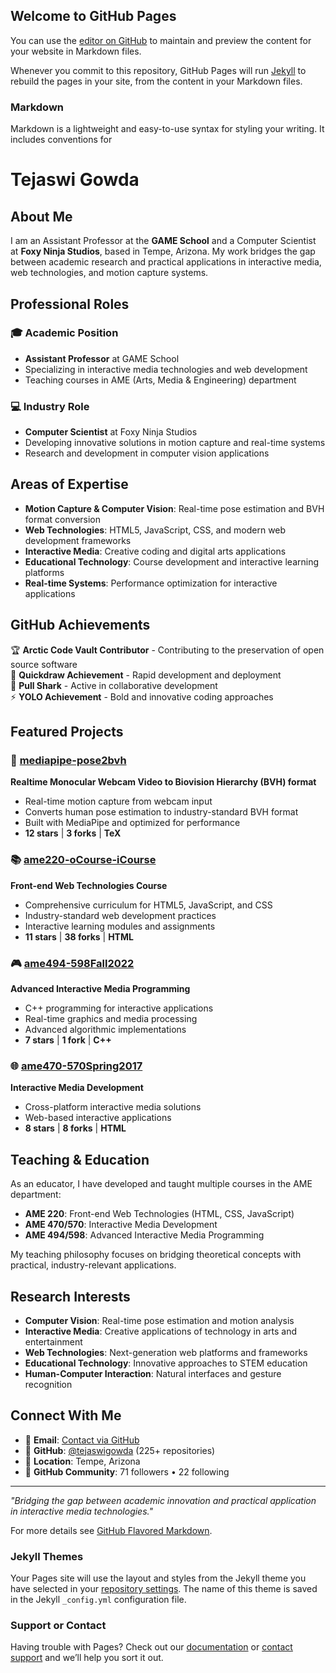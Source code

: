 ## Welcome to GitHub Pages

You can use the [editor on GitHub](https://github.com/tejaswigowda/ame220Spring2021/edit/gh-pages/index.md) to maintain and preview the content for your website in Markdown files.

Whenever you commit to this repository, GitHub Pages will run [Jekyll](https://jekyllrb.com/) to rebuild the pages in your site, from the content in your Markdown files.

### Markdown

Markdown is a lightweight and easy-to-use syntax for styling your writing. It includes conventions for

# Tejaswi Gowda

## About Me

I am an Assistant Professor at the **GAME School** and a Computer Scientist at **Foxy Ninja Studios**, based in Tempe, Arizona. My work bridges the gap between academic research and practical applications in interactive media, web technologies, and motion capture systems.

## Professional Roles

### 🎓 Academic Position
- **Assistant Professor** at GAME School
- Specializing in interactive media technologies and web development
- Teaching courses in AME (Arts, Media & Engineering) department

### 💻 Industry Role
- **Computer Scientist** at Foxy Ninja Studios
- Developing innovative solutions in motion capture and real-time systems
- Research and development in computer vision applications

## Areas of Expertise

- **Motion Capture & Computer Vision**: Real-time pose estimation and BVH format conversion
- **Web Technologies**: HTML5, JavaScript, CSS, and modern web development frameworks
- **Interactive Media**: Creative coding and digital arts applications
- **Educational Technology**: Course development and interactive learning platforms
- **Real-time Systems**: Performance optimization for interactive applications

## GitHub Achievements

🏆 **Arctic Code Vault Contributor** - Contributing to the preservation of open source software  
🎯 **Quickdraw Achievement** - Rapid development and deployment  
🦈 **Pull Shark** - Active in collaborative development  
⚡ **YOLO Achievement** - Bold and innovative coding approaches

## Featured Projects

### 🎯 [mediapipe-pose2bvh](https://github.com/tejaswigowda/mediapipe-pose2bvh)
**Realtime Monocular Webcam Video to Biovision Hierarchy (BVH) format**
- Real-time motion capture from webcam input
- Converts human pose estimation to industry-standard BVH format
- Built with MediaPipe and optimized for performance
- **12 stars** | **3 forks** | **TeX**

### 📚 [ame220-oCourse-iCourse](https://github.com/tejaswigowda/ame220-oCourse-iCourse)
**Front-end Web Technologies Course**
- Comprehensive curriculum for HTML5, JavaScript, and CSS
- Industry-standard web development practices
- Interactive learning modules and assignments
- **11 stars** | **38 forks** | **HTML**

### 🎮 [ame494-598Fall2022](https://github.com/tejaswigowda/ame494-598Fall2022)
**Advanced Interactive Media Programming**
- C++ programming for interactive applications
- Real-time graphics and media processing
- Advanced algorithmic implementations
- **7 stars** | **1 fork** | **C++**

### 🌐 [ame470-570Spring2017](https://github.com/tejaswigowda/ame470-570Spring2017)
**Interactive Media Development**
- Cross-platform interactive media solutions
- Web-based interactive applications
- **8 stars** | **8 forks** | **HTML**

## Teaching & Education

As an educator, I have developed and taught multiple courses in the AME department:

- **AME 220**: Front-end Web Technologies (HTML, CSS, JavaScript)
- **AME 470/570**: Interactive Media Development
- **AME 494/598**: Advanced Interactive Media Programming

My teaching philosophy focuses on bridging theoretical concepts with practical, industry-relevant applications.

## Research Interests

- **Computer Vision**: Real-time pose estimation and motion analysis
- **Interactive Media**: Creative applications of technology in arts and entertainment
- **Web Technologies**: Next-generation web platforms and frameworks
- **Educational Technology**: Innovative approaches to STEM education
- **Human-Computer Interaction**: Natural interfaces and gesture recognition

## Connect With Me

- 📧 **Email**: [Contact via GitHub](https://github.com/tejaswigowda)
- 🐙 **GitHub**: [@tejaswigowda](https://github.com/tejaswigowda) (225+ repositories)
- 📍 **Location**: Tempe, Arizona
- 👥 **GitHub Community**: 71 followers • 22 following

---

*"Bridging the gap between academic innovation and practical application in interactive media technologies."*

For more details see [GitHub Flavored Markdown](https://guides.github.com/features/mastering-markdown/).

### Jekyll Themes

Your Pages site will use the layout and styles from the Jekyll theme you have selected in your [repository settings](https://github.com/tejaswigowda/ame220Spring2021/settings/pages). The name of this theme is saved in the Jekyll `_config.yml` configuration file.

### Support or Contact

Having trouble with Pages? Check out our [documentation](https://docs.github.com/categories/github-pages-basics/) or [contact support](https://support.github.com/contact) and we’ll help you sort it out.
